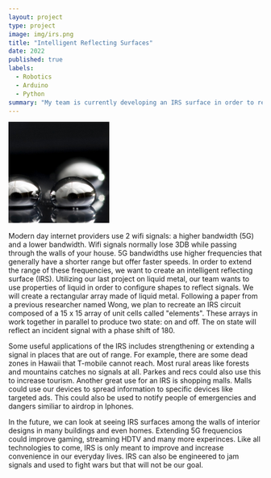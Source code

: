 ```yaml
---
layout: project
type: project
image: img/irs.png
title: "Intelligent Reflecting Surfaces"
date: 2022
published: true
labels:
  - Robotics
  - Arduino
  - Python
summary: "My team is currently developing an IRS surface in order to relfect and boost signals."
---
```

<img width="200px" class="rounded float-start pe-4" src="../img/Liquid-Metal-Drops2.jpg">

Modern day internet providers use 2 wifi signals: a higher bandwidth (5G) and a lower bandwidth. Wifi signals normally lose 3DB while passing through the walls of your house. 5G bandwidths use higher frequencies that generally have a shorter range but offer faster speeds. In order to extend the range of these frequencies, we want to create an intelligent reflecting surface (IRS). Utilizing our last project on liquid metal, our team wants to use properties of liquid in order to configure shapes to reflect signals. We will create a rectangular array made of liquid metal. Following a paper from a previous researcher named Wong, we plan to recreate an IRS circuit composed of a 15 x 15 array of unit cells called "elements". These arrays in work together in parallel to produce two state: on and off. The on state will reflect an incident signal with a phase shift of 180.

Some useful applications of the IRS includes strengthening or extending a signal in places that are out of range. For example, there are some dead zones in Hawaii that T-mobile cannot reach. Most rural areas like forests and mountains catches no signals at all. Parkes and recs could also use this to increase tourism. Another great use for an IRS is shopping malls. Malls could use our devices to spread information to specific devices like targeted ads. This could also be used to notify people of emergencies and dangers similiar to airdrop in Iphones.

In the future, we can look at seeing IRS surfaces among the walls of interior designs in many buildings and even homes. Extending 5G frequencios could improve gaming, streaming HDTV and many more experinces. Like all technologies to come, IRS is only meant to improve and increase convenience in our everyday lives. IRS can also be engineered to jam signals and used to fight wars but that will not be our goal.
